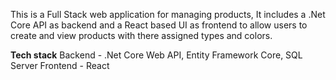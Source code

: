 This is a Full Stack web application for managing products, 
It includes a .Net Core API as backend and a React based UI as frontend to allow users to create and view products 
with there assigned types and colors.

**Tech stack**
Backend - .Net Core Web API, Entity Framework Core, SQL Server
Frontend - React

